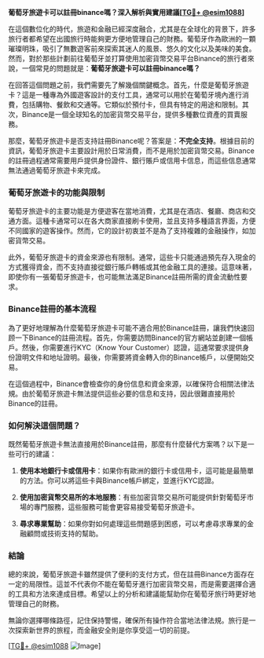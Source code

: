 **葡萄牙旅遊卡可以註冊binance嗎？深入解析與實用建議[[TG💪+ @esim1088](https://t.me/s/esim1088)]**

在這個數位化的時代，旅遊和金融已經深度融合，尤其是在全球化的背景下，許多旅行者都希望在出國旅行時能夠更方便地管理自己的財務。葡萄牙作為歐洲的一顆璀璨明珠，吸引了無數遊客前來探索其迷人的風景、悠久的文化以及美味的美食。然而，對於那些計劃前往葡萄牙並打算使用加密貨幣交易平台Binance的旅行者來說，一個常見的問題就是：**葡萄牙旅遊卡可以註冊binance嗎？**

在回答這個問題之前，我們需要先了解幾個關鍵概念。首先，什麼是葡萄牙旅遊卡？這是一種專為外國遊客設計的支付工具，通常可以用於在葡萄牙境內進行消費，包括購物、餐飲和交通等。它類似於預付卡，但具有特定的用途和限制。其次，Binance是一個全球知名的加密貨幣交易平台，提供多種數位資產的買賣服務。

那麼，葡萄牙旅遊卡是否支持註冊Binance呢？答案是：**不完全支持**。根據目前的資訊，葡萄牙旅遊卡主要設計用於日常消費，而不是用於加密貨幣交易。Binance的註冊過程通常需要用戶提供身份證件、銀行賬戶或信用卡信息，而這些信息通常無法通過葡萄牙旅遊卡來完成。

### 葡萄牙旅遊卡的功能與限制

葡萄牙旅遊卡的主要功能是方便遊客在當地消費，尤其是在酒店、餐廳、商店和交通方面。這種卡通常可以在各大商家直接刷卡使用，並且支持多種語言界面，方便不同國家的遊客操作。然而，它的設計初衷並不是為了支持複雜的金融操作，如加密貨幣交易。

此外，葡萄牙旅遊卡的資金來源也有限制。通常，這些卡只能通過預先存入現金的方式獲得資金，而不支持直接從銀行賬戶轉帳或其他金融工具的連接。這意味著，即使你有一張葡萄牙旅遊卡，也可能無法滿足Binance註冊所需的資金流動性要求。

### Binance註冊的基本流程

為了更好地理解為什麼葡萄牙旅遊卡可能不適合用於Binance註冊，讓我們快速回顾一下Binance的註冊流程。首先，你需要訪問Binance的官方網站並創建一個帳戶。然後，你需要進行KYC（Know Your Customer）認證，這通常要求提供身份證明文件和地址證明。最後，你需要將資金轉入你的Binance帳戶，以便開始交易。

在這個過程中，Binance會檢查你的身份信息和資金來源，以確保符合相關法律法規。由於葡萄牙旅遊卡無法提供這些必要的信息和支持，因此很難直接用於Binance的註冊。

### 如何解決這個問題？

既然葡萄牙旅遊卡無法直接用於Binance註冊，那麼有什麼替代方案嗎？以下是一些可行的建議：

1. **使用本地銀行卡或信用卡**：如果你有歐洲的銀行卡或信用卡，這可能是最簡單的方法。你可以將這些卡與Binance帳戶綁定，並進行KYC認證。

2. **使用加密貨幣交易所的本地服務**：有些加密貨幣交易所可能提供針對葡萄牙市場的專門服務，這些服務可能會更容易接受葡萄牙旅遊卡。

3. **尋求專業幫助**：如果你對如何處理這些問題感到困惑，可以考慮尋求專業的金融顧問或技術支持的幫助。

### 結論

總的來說，葡萄牙旅遊卡雖然提供了便利的支付方式，但在註冊Binance方面存在一定的局限性。這並不代表你不能在葡萄牙進行加密貨幣交易，而是需要選擇合適的工具和方法來達成目標。希望以上的分析和建議能幫助你在葡萄牙旅行時更好地管理自己的財務。

無論你選擇哪條路徑，記住保持警惕，確保所有操作符合當地法律法規。旅行是一次探索新世界的旅程，而金融安全則是你享受這一切的前提。

[[TG💪+ @esim1088](https://t.me/s/esim1088) ![Image](https://i.postimg.cc/4NQfJmqS/Snipaste-2025-05-13-00-14-12.png)]
